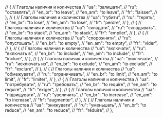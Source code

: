 // { // Глаголы наличия и количества
//     "ua": "залишати",
//     "ru": "оставлять",
//     "en_br": "to leave",
//     "en_am": "to leave",
//     "fr": "laisser",
// },
// { // Глаголы наличия и количества
//     "ua": "губити",
//     "ru": "терять",
//     "en_br": "to lose",
//     "en_am": "to lose",
//     "fr": "perdre",
// },
// { // Глаголы наличия и количества
//     "ua": "складати",
//     "ru": "складывать",
//     "en_br": "to stack",
//     "en_am": "to stack",
//     "fr": "empiler",
// },
// { // Глаголы наличия и количества
//     "ua": "спорожняти",
//     "ru": "опустошать",
//     "en_br": "to empty",
//     "en_am": "to empty",
//     "fr": "vider",
// },
// { // Глаголы наличия и количества
//     "ua": "включати",
//     "ru": "включать в",
//     "en_br": "to include",
//     "en_am": "to include",
//     "fr": "inclure",
// },
// { // Глаголы наличия и количества
//     "ua": "виключати",
//     "ru": "исключать из",
//     "en_br": "to exclude",
//     "en_am": "to exclude",
//     "fr": "exclure",
// },
// { // Глаголы наличия и количества
//     "ua": "обмежувати",
//     "ru": "ограничивать",
//     "en_br": "to limit",
//     "en_am": "to limit",
//     "fr": "limiter",
// },
// { // Глаголы наличия и количества
//     "ua": "потребувати",
//     "ru": "требовать",
//     "en_br": "to require",
//     "en_am": "to require",
//     "fr": "exiger",
// },
// { // Глаголы наличия и количества
//     "ua": "підвищувати",
//     "ru": "увеличить",
//     "en_br": "to increase",
//     "en_am": "to increase",
//     "fr": "augmenter",
// },
// { // Глаголы наличия и количества
//     "ua": "знижувати",
//     "ru": "уменьшать",
//     "en_br": "to reduce",
//     "en_am": "to reduce",
//     "fr": "réduire",
// },
